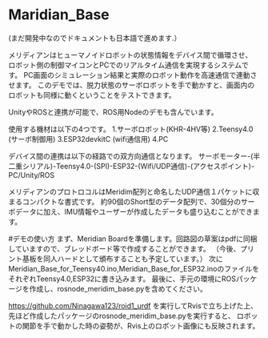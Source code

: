 # Maridian_Base
(まだ開発中なのでドキュメントも日本語で進めます.）

メリディアンはヒューマノイドロボットの状態情報をデバイス間で循環させ、
ロボット側の制御マイコンとPCでのリアルタイム通信を実現するシステムです。
PC画面のシミュレーション結果と実際のロボット動作を高速通信で連動させます。
このデモでは、脱力状態のサーボロボットを手で動かすと、画面内のロボットも同様に動くということをテストできます。

UnityやROSと連携が可能で、ROS用Nodeのデモも含んでいます。

使用する機材は以下の4つです。
1.サーボロボット(KHR-4HV等)
2.Teensy4.0 (サーボ制御用)
3.ESP32devkitC (wifi通信用)
4.PC

デバイス間の連携は以下の経路での双方向通信となります。
サーボモーター-(半二重シリアル)-Teensy4.0-(SPI)-ESP32-(Wifi/UDP通信)-(アクセスポイント)-PC/Unity/ROS

メリディアンのプロトロコルはMeridim配列と命名したUDP通信１パケットに収まるコンパクトな書式です。
約90個のShort型のデータ配列で、30個分のサーボデータに加え、IMU情報やユーザーが作成したデータも盛り込むことができます。

#デモの使い方
まず、Meridian Boardを準備します。回路図の草案はpdfに同梱していますので、ブレッドボード等で作成することができます。
（今後、プリント基板を同人ハードとして頒布することも予定しています。）
次にMeridian_Base_for_Teensy40.ino,Meridian_Base_for_ESP32.inoのファイルをそれぞれTeensy4.0,ESP32に書き込みます。
最後に、手元の環境にROSパッケージを作成し、rosnode_meridim_base.pyを含めてください。

https://github.com/Ninagawa123/roid1_urdf
を実行してRvisで立ち上げた上、
先ほど作成したパッケージのrosnode_meridim_base.pyを実行すると、
ロボットの関節を手で動かした時の姿勢が、Rvis上のロボット画像にも反映されます。
